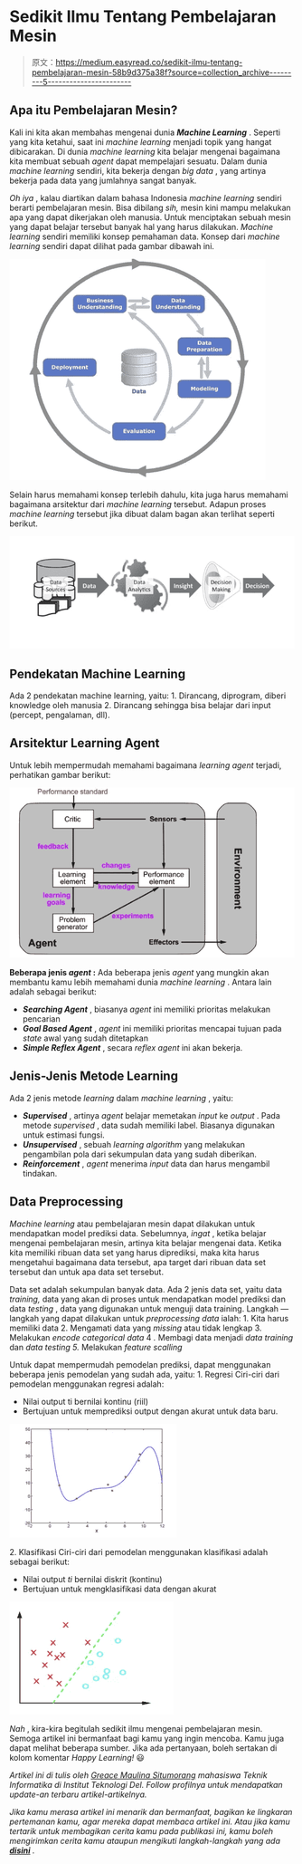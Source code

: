 # Sedikit Ilmu Tentang Pembelajaran Mesin

> 原文：<https://medium.easyread.co/sedikit-ilmu-tentang-pembelajaran-mesin-58b9d375a38f?source=collection_archive---------5----------------------->

## Apa itu Pembelajaran Mesin?

Kali ini kita akan membahas mengenai dunia ***Machine Learning*** . Seperti yang kita ketahui, saat ini *machine learning* menjadi topik yang hangat dibicarakan. Di dunia *machine learning* kita belajar mengenai bagaimana kita membuat sebuah *agent* dapat mempelajari sesuatu. Dalam dunia *machine learning* sendiri, kita bekerja dengan *big data* , yang artinya bekerja pada data yang jumlahnya sangat banyak.

*Oh iya* , kalau diartikan dalam bahasa Indonesia *machine learning* sendiri berarti pembelajaran mesin. Bisa dibilang *sih,* mesin kini mampu melakukan apa yang dapat dikerjakan oleh manusia. Untuk menciptakan sebuah mesin yang dapat belajar tersebut banyak hal yang harus dilakukan. *Machine learning* sendiri memiliki konsep pemahaman data. Konsep dari *machine learning* sendiri dapat dilihat pada gambar dibawah ini.

![](img/24628b99dfa53df9c00884e4ec1d6430.png)

Selain harus memahami konsep terlebih dahulu, kita juga harus memahami bagaimana arsitektur dari *machine learning* tersebut. Adapun proses *machine learning* tersebut jika dibuat dalam bagan akan terlihat seperti berikut.

![](img/0dcc3f93d2b5ea671c4d97a39312506b.png)

## **Pendekatan Machine Learning**

Ada 2 pendekatan machine learning, yaitu:
1\. Dirancang, diprogram, diberi knowledge oleh manusia
2\. Dirancang sehingga bisa belajar dari input (percept, pengalaman, dll).

## **Arsitektur Learning Agent**

Untuk lebih mempermudah memahami bagaimana *learning agent* terjadi, perhatikan gambar berikut:

![](img/f18ba90cca25dad268b379b7307e5d3e.png)

**Beberapa jenis *agent* :** Ada beberapa jenis *agent* yang mungkin akan membantu kamu lebih memahami dunia *machine learning* . Antara lain adalah sebagai berikut:
- ***Searching Agent*** , biasanya *agent* ini memiliki prioritas melakukan pencarian
- ***Goal Based Agent*** , *agent* ini memiliki prioritas mencapai tujuan pada *state* awal yang sudah ditetapkan
- ***Simple Reflex Agent*** , secara *reflex agent* ini akan bekerja.

## **Jenis-Jenis Metode Learning**

Ada 2 jenis metode *learning* dalam *machine learning* , yaitu:
- ***Supervised*** , artinya *agent* belajar memetakan *input* ke *output* . Pada metode *supervised* , data sudah memiliki label. Biasanya digunakan untuk estimasi fungsi.
- ***Unsupervised*** , sebuah *learning algorithm* yang melakukan pengambilan pola dari sekumpulan data yang sudah diberikan.
- ***Reinforcement*** , *agent* menerima *input* data dan harus mengambil tindakan.

## **Data Preprocessing**

*Machine learning* atau pembelajaran mesin dapat dilakukan untuk mendapatkan model prediksi data. Sebelumnya, *ingat* , ketika belajar mengenai pembelajaran mesin, artinya kita belajar mengenai data. Ketika kita memiliki ribuan data set yang harus diprediksi, maka kita harus mengetahui bagaimana data tersebut, apa target dari ribuan data set tersebut dan untuk apa data set tersebut.

Data set adalah sekumpulan banyak data. Ada 2 jenis data set, yaitu data *training,* data yang akan di proses untuk mendapatkan model prediksi dan data *testing* , data yang digunakan untuk menguji data training.
Langkah — langkah yang dapat dilakukan untuk *preprocessing data* ialah:
1\. Kita harus memiliki data
2\. Mengamati data yang *missing* atau tidak lengkap
3\. Melakukan *encode categorical data* 4 *.* Membagi data menjadi *data training* dan *data testing
5\.* Melakukan *feature scalling*

Untuk dapat mempermudah pemodelan prediksi, dapat menggunakan beberapa jenis pemodelan yang sudah ada, yaitu:
1\. Regresi
Ciri-ciri dari pemodelan menggunakan regresi adalah:
- Nilai output ti bernilai kontinu (riil)
- Bertujuan untuk memprediksi output dengan akurat untuk data baru.

![](img/e2f557a605484936121e9d0eb21e6021.png)

2\. Klasifikasi
Ciri-ciri dari pemodelan menggunakan klasifikasi adalah sebagai berikut:
- Nilai output *ti* bernilai diskrit (kontinu)
- Bertujuan untuk mengklasifikasi data dengan akurat

![](img/ea048d2e86d827bf7425cfe28cbbbe35.png)

*Nah* , kira-kira begitulah sedikit ilmu mengenai pembelajaran mesin. Semoga artikel ini bermanfaat bagi kamu yang ingin mencoba. Kamu juga dapat melihat beberapa sumber. Jika ada pertanyaan, boleh sertakan di kolom komentar *Happy Learning!* 😃

*Artikel ini di tulis oleh* [*Greace Maulina Situmorang*](https://medium.com/u/ea11b2d7b02c?source=post_page-----58b9d375a38f--------------------------------) *mahasiswa Teknik Informatika di Institut Teknologi Del. Follow profilnya untuk mendapatkan update-an terbaru artikel-artikelnya.*

*Jika kamu merasa artikel ini menarik dan bermanfaat, bagikan ke lingkaran pertemanan kamu, agar mereka dapat membaca artikel ini.
Atau jika kamu tertarik untuk membagikan cerita kamu pada publikasi ini, kamu boleh mengirimkan cerita kamu ataupun mengikuti langkah-langkah yang ada* [***disini***](https://medium.com/easyread/about-easyread-74b20960e180) *.*